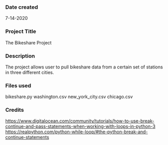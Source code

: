 ### Date created
7-14-2020

### Project Title
The Bikeshare Project

### Description
The project allows user to pull bikeshare data from a certain set of stations in three different cities.

### Files used
bikeshare.py
washington.csv
new_york_city.csv
chicago.csv

### Credits
https://www.digitalocean.com/community/tutorials/how-to-use-break-continue-and-pass-statements-when-working-with-loops-in-python-3
https://realpython.com/python-while-loop/#the-python-break-and-continue-statements
